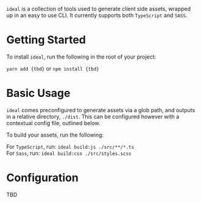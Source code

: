 `ideal` is a collection of tools used to generate client side assets, wrapped up in an easy to use CLI. It currently supports both `TypeScript` and `SASS`.

# Getting Started

To install `ideal`, run the following in the root of your project:

`yarn add {tbd}` or `npm install {tbd}`

# Basic Usage

`ideal` comes preconfigured to generate assets via a glob path, and outputs in a relative directory, `./dist`. This can be configured however with a contextual config file, outlined below.

To build your assets, run the following:

For `TypeScript`, run: `ideal build:js ./src/**/*.ts`  
For `Sass`, run: `ideal build:css ./src/styles.scss`

# Configuration

TBD
